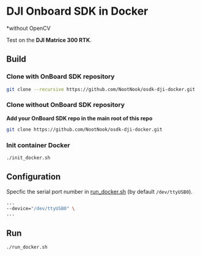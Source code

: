 # DJI Onboard SDK in Docker

*without OpenCV

Test on the **DJI Matrice 300 RTK**.

## Build

### Clone with OnBoard SDK repository 

```bash
git clone --recursive https://github.com/NootNook/osdk-dji-docker.git
```

### Clone without OnBoard SDK repository

**Add your OnBoard SDK repo in the main root of this repo**

```bash
git clone https://github.com/NootNook/osdk-dji-docker.git
```

### Init container Docker

```bash
./init_docker.sh
```

## Configuration

Specfic the serial port number in [run_docker.sh](run_docker.sh) (by default `/dev/ttyUSB0`).
```bash
...
--device="/dev/ttyUSB0" \
...
```

## Run

```bash
./run_docker.sh
```